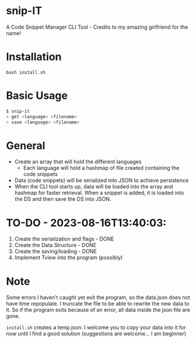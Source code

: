 # snip-IT
A Code Snippet Manager CLI Tool - Credits to my amazing girlfriend for the name!

# Installation
`bash install.sh`

# Basic Usage
```bash
$ snip-it
> get <language> <filename>
> save <language> <filename>
```

# General
- Create an array that will hold the different languages
    - Each language will hold a hashmap of file created containing the code snippets
- Data (code snippets) will be serialized into JSON to achieve persistence
- When the CLI tool starts up, data will be loaded into the array and hashmap for faster retrieval. When a snippet is added, it is loaded into the DS and then save the DS into JSON.

# TO-DO - 2023-08-16T13:40:03:
1. Create the serialization and flags - DONE
2. Create the Data Structure - DONE
3. Create the saving/loading - DONE
4. Implement Tview into the program (possibly)

# Note
Some errors I haven't caught yet exit the program, so the data.json does not have time repopulate.
I truncate the file to be able to rewrite the new data to it. So if the program exits because of an error, all data inside the json file are gone.

`install.sh` creates a temp.json. I welcome you to copy your data into it for now until I find a good solution (suggestions are welcome... I am beginner)
